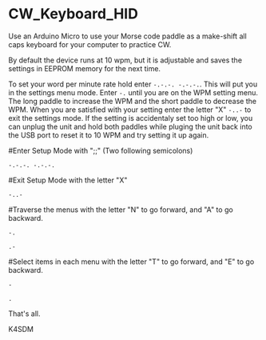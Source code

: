 # CW_Keyboard_HID
Use an Arduino Micro to use your Morse code paddle as a make-shift all caps keyboard for your computer to practice CW.

By default the device runs at 10 wpm, but it is adjustable and saves the settings in EEPROM memory for the next time.

To set your word per minute rate hold enter ``` -.-.-. -.-.-. ```.  This will put you in the settings menu mode.  Enter ``` -. ``` until you are on the WPM setting menu.  The long paddle to increase the WPM and the short paddle to decrease the WPM.  When you are satisfied with your setting enter the letter "X" ``` -..- ``` to exit the settings mode.  If the setting is accidentaly set too high or low, you can unplug the unit and hold both paddles while pluging the unit back into the USB port to reset it to 10 WPM and try setting it up again.

#Enter Setup Mode with ";;" (Two following semicolons)
```
-.-.-. -.-.-.
```

#Exit Setup Mode with the letter "X"

```
-..-
```

#Traverse the menus with the letter "N" to go forward, and "A" to go backward.

```
-.

.-

```

#Select items in each menu with the letter "T" to go forward, and "E" to go backward.

```
-

.

```
That's all.

K4SDM


